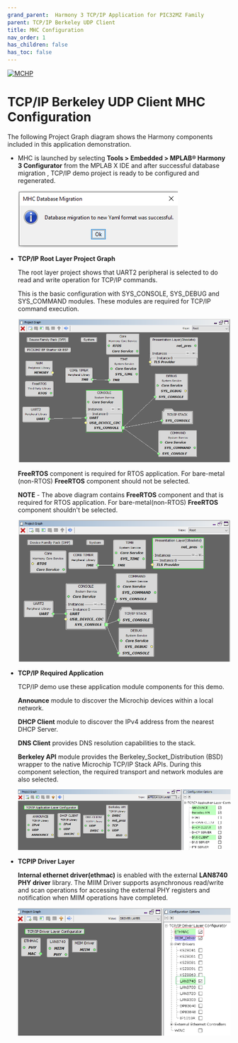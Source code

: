 ```yaml
---
grand_parent:  Harmony 3 TCP/IP Application for PIC32MZ Family
parent: TCP/IP Berkeley UDP Client
title: MHC Configuration
nav_order: 1
has_children: false
has_toc: false
---
```

[![MCHP](https://www.microchip.com/ResourcePackages/Microchip/assets/dist/images/logo.png)](https://www.microchip.com)

# TCP/IP Berkeley UDP Client MHC Configuration

The following Project Graph diagram shows the Harmony components included in this application demonstration.

* MHC is launched by selecting **Tools > Embedded > MPLAB® Harmony 3 Configurator** from the MPLAB X IDE and after successful database migration , TCP/IP demo project is ready to be configured and regenerated.

    ![tcpip_pic32mz_project](images/database_migration_successful.png)

* **TCP/IP Root Layer Project Graph**

  The root layer project shows that UART2 peripheral is selected to do read and write operation for TCP/IP commands.

  This is the basic configuration with SYS_CONSOLE, SYS_DEBUG and SYS_COMMAND modules. These modules are required for TCP/IP command execution.

  ![tcpip_pic32mz_project](images/tcpip_default_required_root.png)
  
  **FreeRTOS** component is required for RTOS application. For bare-metal (non-RTOS) **FreeRTOS** component should not be selected.

  **NOTE** - The above diagram contains **FreeRTOS** component  and that is required for RTOS application. For bare-metal(non-RTOS) **FreeRTOS** component shouldn't be selected.

  ![tcpip_pic32mz_project](images/tcpip_tcp_demo_root2.png)
  
* **TCP/IP Required Application**

  TCP/IP demo use these application module components for this demo. 
  
  **Announce** module to discover the Microchip devices within a local network.
  
  **DHCP Client** module to discover the IPv4 address from the nearest DHCP Server.
  
  **DNS Client** provides DNS resolution capabilities to the stack. 
  
  **Berkeley API**  module provides the Berkeley_Socket_Distribution (BSD) wrapper to the native Microchip TCP/IP Stack APIs. During this component selection, the required transport and network modules are also selected.

    ![tcpip_pic32mz_project](images/tcpip_berkeley_tcp_demo_app.png)

* **TCPIP Driver Layer**

  **Internal ethernet driver(ethmac)** is enabled with the external **LAN8740 PHY driver** library. The MIIM Driver supports asynchronous read/write and scan operations for accessing the external PHY registers and notification when MIIM operations have completed.

    ![tcpip_pic32mz_project](images/tcpip_driver_component.png)

